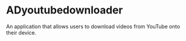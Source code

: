 # ADyoutubedownloader
An application that allows users to download videos from YouTube onto their device.
